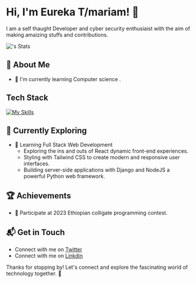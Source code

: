 # Hi, I'm Eureka T/mariam! 👋

I am a self thaught Developer and cyber security enthusiaist with the aim of making amaizing stuffs and contributions.

![<username>'s Stats](https://github-readme-stats.vercel.app/api?username=<username>&theme=vue-dark&show_icons=true&hide_border=true&count_private=true)

## 🚀 About Me

- 🔭 I'm currently learning Computer science .



## Tech Stack
[![My Skills](https://skillicons.dev/icons?i=js,html,css,python,c++,tailwind,React)](https://skillicons.dev)

## 🌱 Currently Exploring

- 🚀 Learning Full Stack Web Development
  - Exploring the ins and outs of React dynamic front-end experiences.
  - Styling with Tailwind CSS to create modern and responsive user interfaces.
  - Building server-side applications with Django and NodeJS a powerful Python web framework.


 ## 🏆 Achievements

- 🌟 Participate at 2023 Ethiopian colligate programming contest.


## 📬 Get in Touch

- Connect with me on [Twitter](https://twitter.com/xeurek4)
- Connect with me on [Linkdin]([https://linkdin.com/xeurek4](https://www.linkedin.com/in/eureka-t-mariam-a98854299/))

Thanks for stopping by! Let's connect and explore the fascinating world of technology together. 🚀



<!--

Here are some ideas to get you started:

- 🔭 I’m currently working on ...
- 🌱 I’m currently learning ...
- 👯 I’m looking to collaborate on ...
- 🤔 I’m looking for help with ...
- 💬 Ask me about ...
- 📫 How to reach me: ...
- 😄 Pronouns: ...
- ⚡ Fun fact: ...
-->

